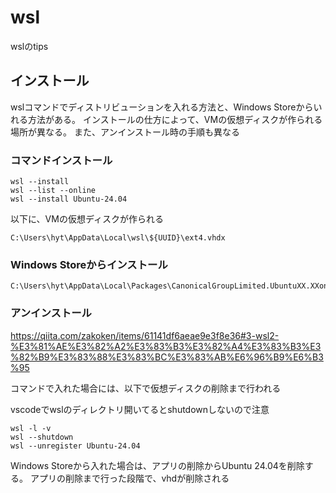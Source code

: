 # wsl

wslのtips

## インストール

wslコマンドでディストリビューションを入れる方法と、Windows Storeからいれる方法がある。
インストールの仕方によって、VMの仮想ディスクが作られる場所が異なる。
また、アンインストール時の手順も異なる

### コマンドインストール

```shell
wsl --install
wsl --list --online
wsl --install Ubuntu-24.04
```

以下に、VMの仮想ディスクが作られる

```shell
C:\Users\hyt\AppData\Local\wsl\${UUID}\ext4.vhdx
```

### Windows Storeからインストール

```shell
C:\Users\hyt\AppData\Local\Packages\CanonicalGroupLimited.UbuntuXX.XXonWindows
```

### アンインストール

<https://qiita.com/zakoken/items/61141df6aeae9e3f8e36#3-wsl2-%E3%81%AE%E3%82%A2%E3%83%B3%E3%82%A4%E3%83%B3%E3%82%B9%E3%83%88%E3%83%BC%E3%83%AB%E6%96%B9%E6%B3%95>

コマンドで入れた場合には、以下で仮想ディスクの削除まで行われる

vscodeでwslのディレクトリ開いてるとshutdownしないので注意

```shell
wsl -l -v
wsl --shutdown
wsl --unregister Ubuntu-24.04
```

Windows Storeから入れた場合は、アプリの削除からUbuntu 24.04を削除する。
アプリの削除まで行った段階で、vhdが削除される
